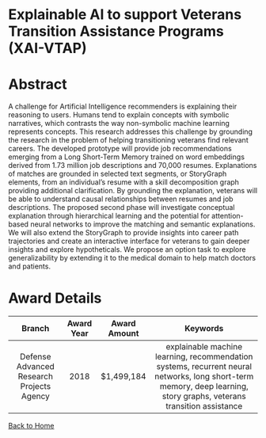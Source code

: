 
Explainable AI to support Veterans Transition Assistance Programs (XAI-VTAP)
============================================================================

# Abstract


A challenge for Artificial Intelligence recommenders is explaining their reasoning to users. Humans tend to explain concepts with symbolic narratives, which contrasts the way non-symbolic machine learning represents concepts. This research addresses this challenge by grounding the research in the problem of helping transitioning veterans find relevant careers. The developed prototype will provide job recommendations emerging from a Long Short-Term Memory trained on word embeddings derived from 1.73 million job descriptions and 70,000 resumes. Explanations of matches are grounded in selected text segments, or StoryGraph elements, from an individual’s resume with a skill decomposition graph providing additional clarification. By grounding the explanation, veterans will be able to understand causal relationships between resumes and job descriptions. The proposed second phase will investigate conceptual explanation through hierarchical learning and the potential for attention-based neural networks to improve the matching and semantic explanations. We will also extend the StoryGraph to provide insights into career path trajectories and create an interactive interface for veterans to gain deeper insights and explore hypotheticals. We propose an option task to explore generalizability by extending it to the medical domain to help match doctors and patients.  

# Award Details

|Branch|Award Year|Award Amount|Keywords|
| :---: | :---: | :---: | :---: |
|Defense Advanced Research Projects Agency|2018|$1,499,184|explainable machine learning, recommendation systems, recurrent neural networks, long short-term memory, deep learning, story graphs, veterans transition assistance|
  
  


[Back to Home](https://github.com/chrischow/dod_sbir_awards#1217)
